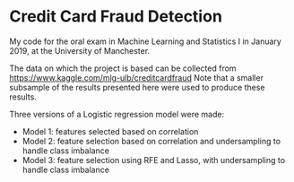# Credit Card Fraud Detection
My code for the oral exam in Machine Learning and Statistics I in January 2019, at the University of Manchester.

The data on which the project is based can be collected from https://www.kaggle.com/mlg-ulb/creditcardfraud 
Note that a smaller subsample of the results presented here were used to produce these results.

Three versions of a Logistic regression model were made:
- Model 1: features selected based on correlation
- Model 2: feature selection based on correlation and undersampling to handle class imbalance
- Model 3: feature selection using RFE and Lasso, with undersampling to handle class imbalance
